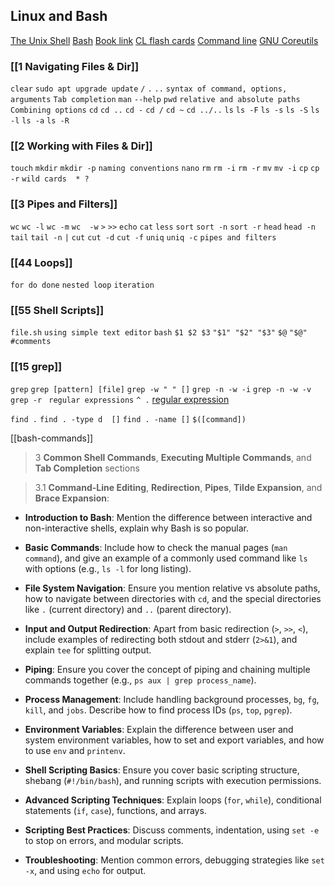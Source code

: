 ## Linux and Bash
[The Unix Shell](https://swcarpentry.github.io/shell-novice/index.html)
[Bash](https://swcarpentry.github.io/shell-novice/)
[Book link](https://www.learnenough.com/command-line-tutorial)
[CL flash cards](https://flashcards.github.io/command_line/introduction.html)
[Command line](https://www.softcover.io/read/fc6c09de/unix_commands/ack_ag)
[GNU Coreutils](https://www.gnu.org/software/coreutils/manual/coreutils.html)

### [[1 Navigating Files & Dir]]
`clear`
`sudo apt upgrade update`  `/`  `.`  `..` 
`syntax of command, options, arguments`
`Tab completion`
`man`  `--help`
`pwd`
`relative and absolute paths`
`Combining options`
`cd`   `cd ..` `cd -`  `cd /` `cd ~`  `cd ../..` 
`ls`  `ls -F`  `ls -s` `ls -S`  `ls -l`  `ls -a`  `ls -R` 

### [[2 Working with Files & Dir]]
`touch`
`mkdir`   `mkdir -p` 
`naming conventions`
`nano`
`rm`   `rm -i`   `rm -r`
`mv`   `mv -i` 
`cp`   `cp -r`
`wild cards  * ?`

### [[3 Pipes and Filters]]
`wc`   `wc -l`   `wc -m`  `wc  -w`
`>`    `>>`
`echo`
`cat`
`less`
`sort`   `sort -n`  `sort -r`
`head`   `head -n`
`tail`    `tail -n`
`|`
`cut` `cut -d` `cut -f`
`uniq`   `uniq -c`
`pipes and filters`

### [[44 Loops]]
`for do done`
`nested loop`
`iteration`

### [[55 Shell Scripts]]
`file.sh`
`using simple text editor`
`bash`
`$1 $2 $3`   `"$1" "$2" "$3"` 
`$@`  `"$@"`
`#comments`

### [[15 grep]]
`grep`      `grep [pattern] [file]`
`grep -w " " []`
`grep -n -w -i`
`grep -n -w -v`
`grep -r `
`regular expressions`   `^ .`
[regular expression](https://librarycarpentry.org/lc-data-intro/01-regular-expressions.html)

`find .`
`find . -type d  []`
`find . -name []`
`$([command])`


[[bash-commands]]


> 3
> **Common Shell Commands**, **Executing Multiple Commands**, and **Tab Completion** sections

> 3.1 
> **Command-Line Editing**, **Redirection**, **Pipes**, **Tilde Expansion**, and **Brace Expansion**:




- **Introduction to Bash**: Mention the difference between interactive and non-interactive shells, explain why Bash is so popular.
    
- **Basic Commands**: Include how to check the manual pages (`man command`), and give an example of a commonly used command like `ls` with options (e.g., `ls -l` for long listing).
    
- **File System Navigation**: Ensure you mention relative vs absolute paths, how to navigate between directories with `cd`, and the special directories like `.` (current directory) and `..` (parent directory).
    
- **Input and Output Redirection**: Apart from basic redirection (`>`, `>>`, `<`), include examples of redirecting both stdout and stderr (`2>&1`), and explain `tee` for splitting output.
    
- **Piping**: Ensure you cover the concept of piping and chaining multiple commands together (e.g., `ps aux | grep process_name`).
    
- **Process Management**: Include handling background processes, `bg`, `fg`, `kill`, and `jobs`. Describe how to find process IDs (`ps`, `top`, `pgrep`).
    
- **Environment Variables**: Explain the difference between user and system environment variables, how to set and export variables, and how to use `env` and `printenv`.
    
- **Shell Scripting Basics**: Ensure you cover basic scripting structure, shebang (`#!/bin/bash`), and running scripts with execution permissions.
    
- **Advanced Scripting Techniques**: Explain loops (`for`, `while`), conditional statements (`if`, `case`), functions, and arrays.
    
- **Scripting Best Practices**: Discuss comments, indentation, using `set -e` to stop on errors, and modular scripts.
    
- **Troubleshooting**: Mention common errors, debugging strategies like `set -x`, and using `echo` for output.
